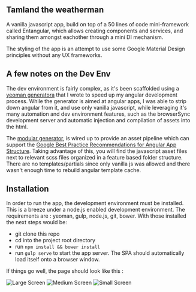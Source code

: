 ## Tamland the weatherman

A vanilla javascript app, build on top of a 50 lines of code mini-framework called Entangular, which allows creating components and services, and sharing them amongst eachother through a mini DI mechanism. 

The styling of the app is an attempt to use some Google Material Design principles without any UX frameworks.

## A few notes on the Dev Env

The dev environment is fairly complex, as it's been scaffolded using a [yeoman generatora](https://github.com/kosz/generator-modular) that I wrote to speed up my angular development process. While the generator is aimed at angular apps, I was able to strip down angular from it, and use only vanilla javascript, while leveraging it's many automation and dev environment features, such as the browserSync development server and automatic injection and compilation of assets into the html.  

The [modular generator](https://github.com/kosz/generator-modular), is wired up to provide an asset pipeline which can support the [Google Best Practice Recommendations for Angular App Structure](https://docs.google.com/document/d/1XXMvReO8-Awi1EZXAXS4PzDzdNvV6pGcuaF4Q9821Es/mobilebasic?pli=1). Taking advantage of this, you will find the javascript asset files next to relevant scss files organized in a feature based folder structure. There are no templates/partials since only vanilla js was allowed and there wasn't enough time to rebuild angular template cache.  

## Installation

In order to run the app, the development environment must be installed. This is a breeze under a node.js enabled development environment. The requirements are : yeoman, gulp, node.js, git, bower. With those installed the next steps would be: 

- git clone this repo
- cd into the project root directory 
- run ```npm install && bower install```
- run ```gulp serve``` to start the app server. The SPA should automatically load itself onto a browser window. 

If things go well, the page should look like this : 

![Large Screen]()
![Medium Screen]()
![Small Screen]()

